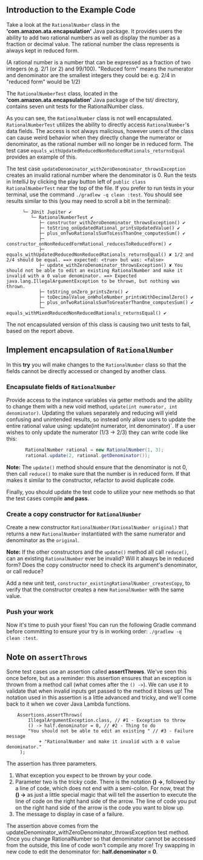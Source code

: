 ## Introduction to the Example Code

Take a look at the `RationalNumber` class in the **'com.amazon.ata.encapsulation'** Java package. It provides 
users the ability to add two rational numbers as well as display the number as a fraction or decimal value. The rational
number the class represents is always kept in reduced form.

(A rational number is a number that can be expressed as a fraction of two integers (e.g. 2/1 (or 2) and 99/100).
"Reduced form" means the numerator and denominator are the smallest integers they could be: e.g. 2/4
in "reduced form" would be 1/2)

The `RationalNumberTest` class, located in the
**'com.amazon.ata.encapsulation'** Java package of the tst/ directory, contains seven unit tests for the
RationalNumber class.

As you can see, the `RationalNumber` class is not well encapsulated. `RationalNumberTest`
utilizes the ability to directly access `RationalNumber`'s data fields. The access is not always malicious, however 
users of the class can cause weird behavior when they directly change the numerator or denominator, as the rational 
number will no longer be in reduced form. The test case `equals_withUpdatedReducedNonReducedRationals_returnsEqual`
provides an example of this.

The test case `updateDenominator_withZeroDenominator_throwsException` creates an invalid rational number where the
denominator is 0. Run the tests in IntelliJ by clicking the play button left of `public class RationalNumberTest`
near the top of the file. If you prefer to run tests in your terminal, use the command
`./gradlew -q clean :test`. You should see results similar to this (you may need to scroll a bit in the
terminal):

```text
      └─ JUnit Jupiter ✔
         └─ RationalNumberTest ✔
            ├─ constructor_withZeroDenominator_throwsException() ✔
            ├─ toString_onUpdatedRational_printsUpdatedValue() ✔
            ├─ plus_onTwoRationalsSumToLessThanOne_computesSum() ✔
            ├─ constructor_onNonReducedFormRational_reducesToReducedForm() ✔
            ├─ equals_withUpdatedReducedNonReducedRationals_returnsEqual() ✘ 1/2 and 2/4 should be equal. ==> expected: <true> but was: <false>
            ├─ update_withZeroDenominator_throwsException() ✘ You should not be able to edit an existing RationalNumber and make it invalid with a 0 value denominator. ==> Expected java.lang.IllegalArgumentException to be thrown, but nothing was thrown.
            ├─ toString_onZero_printsZero() ✔
            ├─ toDecimalValue_onWholeNumber_printsWithDecimalZero() ✔
            ├─ plus_onTwoRationalsSumToGreaterThanOne_computesSum() ✔
            └─ equals_withMixedReducedNonReducedRationals_returnsEqual() ✔
```

The not encapsulated version of this class is causing two unit tests to fail, based on the report above.

## Implement encapsulation of `RationalNumber`

In this **try** you will make changes to the `RationalNumber` class so that the fields cannot be directly accessed or 
changed by another class.

### Encapsulate fields of `RationalNumber`

Provide access to the instance variables via getter methods and the ability to change them 
with a new void method, `update(int numerator, int denominator)`. Updating the values separately and reducing will yield 
confusing and unintended results, so instead only allow users to update the entire rational value using:
update(int numerator, int denominator)`. If a user wishes to only update the numerator (1/3 -> 2/3) they can write code
like this:

```java
       RationalNumber rational = new RationalNumber(1, 3);
       rational.update(2, rational.getDenominator());
```

**Note:** The `update()` method should ensure that the denominator is not 0, then call `reduce()` to make sure
that the number is in reduced form. If that makes it similar to the constructor, refactor to avoid duplicate code.

Finally, you should update the test code to utilize your new methods so that the test cases compile **and pass**.

### Create a copy constructor for `RationalNumber`

Create a new constructor `RationalNumber(RationalNumber original)` that returns a new `RationalNumber` instantiated
with the same numerator and denominator as the `original`.

**Note:** If the other constructors and the `update()` method all call `reduce()`, can an existing `RationalNumber`
ever be invalid? Will it always be in reduced form? Does the copy constructor need to check its argument's
denominator, or call reduce?

Add a new unit test, `constructor_existingRationalNumber_createsCopy`, to verify that the constructor creates a
new `RationalNumber` with the same value.

### Push your work

Now it's time to push your fixes! You can run the following Gradle command before committing to ensure
your try is in working order: `./gradlew -q clean :test`.

## Note on `assertThrows`

Some test cases use an assertion called **assertThrows**. We've seen this once before, but as a reminder:
this assertion ensures that an exception is thrown from a method call (what comes after the `() ->`).
We can use it to validate that when invalid inputs get passed to the method it blows up! The notation used
in this assertion is a little advanced and tricky, and we'll come back to it when we cover Java Lambda functions.

        Assertions.assertThrows(
            IllegalArgumentException.class, // #1 - Exception to throw
            () -> half.denominator = 0, // #2 - Thing to do
            "You should not be able to edit an existing " // #3 - Failure message
                + "RationalNumber and make it invalid with a 0 value denominator."
         );

The assertion has three parameters.
1. What exception you expect to be thrown by your code. 
2. Parameter two is the tricky code. There is the notation **() ->**, followed by a line of code, which does not end 
    with a semi-colon. For now, treat the **() ->** as just a little special magic that will tell the assertion to
    execute the line of code on the right hand side of the arrow. The line of code you put on the right hand side of the
    arrow is the code you want to blow up.
3. The message to display in case of a failure. 

The assertion above comes from the updateDenominator_withZeroDenominator_throwsException test method. Once you change
RationalNumber so that denominator cannot be accessed from the outside, this line of code won't compile any more!
Try swapping in new code to edit the denominator for: **half.denominator = 0**.

